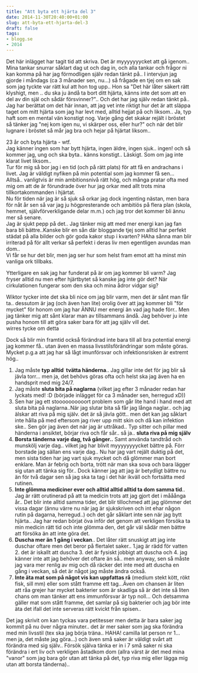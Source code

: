 ```yaml
---
title: "Att byta ett hjärta del 3"
date: 2014-11-30T20:40:00+01:00
slug: att-byta-ett-hjarta-del-3
draft: false
tags:
- blogg.se
- 2014
---
```

Det här inlägget har tagit tid att skriva. Det är myyyyyyycket att gå igenom.. Mina tankar snurrar såklart dag ut och dag in, och alla tankar och frågor ni kan komma på har jag förmodligen själv redan tänkt på.. I intervjun jag gjorde i måndags (ca 3 månader sen, nu...) så frågade en tjej om en sak som jag tyckte var rätt kul att hon tog upp.. Hon sa "Det här låter säkert rätt klyshigt, men .. du ska ju ändå ta bort ditt hjärta, känns inte det som att en del av din själ och sådär försvinner?".. Och det har jag själv redan tänkt på.. Jag har berättat om det här innan, att jag vet inte riktigt hur det är att släppa taget om mitt hjärta som jag har levt med, alltid hejjat på och liksom.. Ja, typ haft som en mental vän konstigt nog. Varje gång det skakar rejält i bröstet så tänker jag "nej kom igen nu, vi skärper oss, eller hur?" och när det blir lugnare i bröstet så mår jag bra och hejar på hjärtat liksom..

23 år och byta hjärta - wtf.  
Jag känner ingen som har bytt hjärta, ingen äldre, ingen sjuk.. ingen! och så kommer jag, ung och ska byta.. känns konstigt.. Läskigt. Som om jag inte klarat livet liksom..  
Tur för mig så bor jag i en tid (och på rätt plats) för att få en andrachans i livet. Jag är väldigt nyfiken på min potential som jag kommer få sen... Alltså.. vanligtvis är min ambitionsnivå rätt hög, och många pratar ofta med mig om att de är förundrade över hur jag orkar med allt trots mina tillkortakommanden i hjärtat.  
Nu för tiden när jag är så sjuk så orkar jag dock ingenting nästan, men bara för nåt år sen så var jag ju högpresterande och ambitiös på flera plan (skola, hemmet, självförverkligande delar m.m.) och jag tror det kommer bli ännu mer så senare.  
Jag är sjukt pepp på det.. Jag tänker mig att med mer energi kan jag fan bara bli bättre..Kanske blir en sån där bloggande tjej som alltid har perfekt städat på alla bilder och gör goda kakor stup i kvarten? HAha sånna man blir irriterad på för allt verkar så perfekt i deras liv men egentligen avundas man dom..  
Vi får se hur det blir, men jag ser hur som helst fram emot att ha minst min vanliga ork tillbaks.

Ytterligare en sak jag har funderat på är om jag kommer bli varm? Jag fryser alltid nu men efter hjärtbytet så kanske jag inte gör det? När cirkulationen fungerar som den ska och mina ådror vidgar sig?  
  
Wiktor tycker inte det ska bli nice om jag blir varm, men det är sånt man får ta.. dessutom är jag (och även han lite) orolig över att jag kommer bli "för mycket" för honom om jag har ÄNNU mer energi än vad jag hade förr.. Men jag tänker mig att sånt klarar man av tillsammans ändå. Jag behöver ju inte pusha honom till att göra saker bara för att jag själv vill det.  
wirres tycke om detta

Dock så blir min framtid också förändrad inte bara till all bra potential energi jag kommer få.. utan även en massa livsstilsförändringar som måste göras. Mycket p.g.a att jag har så lågt imunförsvar och infektionsrisken är extremt hög..  

1.  Jag måste **typ alltid  tvätta händerna**.. Jag gillar inte det för jag blir så jävla torr... men ja, det behövs göras ofta och helst ska jag även ha en handsprit med mig 24/7.
2.  Jag måste **sluta bita på naglarna** (vilket jag efter 3 månader redan har lyckats med! :D (började inlägget för ca 3 månader sen, herregud xD))
3.  Sen har jag ett stoooooooooort problem som går lite hand i hand med att sluta bita på naglarna..När jag slutar bita så får jag långa naglar.. och jag älskar att riva på mig själv. det är så jävla gött.. men det kan jag såklart inte hålla på med eftersom jag river upp mitt skin och då kan infektion ske.. Sen gör jag även det när jag är uttråkad.. Typ sitter och pillar med händerna i ansiktet, börjar riva och får sår.. så ja.. **sluta riva på mig själv**
4.  **Borsta tänderna varje dag, två gånger..** Samt använda tandtråd och munskölj varje dag.. vilket jag har blivit myyyyyyyycket bättre på. Förr borstade jag sällan ens varje dag.. Nu har jag vart rejält duktig på det, men sista tiden har jag vart sjuk mycket och då glömmer man bort enklare. Man är febrig och borta, trött när man ska sova och bara lägger sig utan att tänka sig för.. Dock känner jag att jag är betydligt bättre nu än för två dagar sen så jag ska ta tag i det här ikväll och fortsätta med rutinen.
5.  **Inte glömma mediciner ever och alltid alltid alltid ta dom samma tid**.. Jag är rätt orutinerad på att ta medicin trots att jag gjort det i mååånga år.. Det blir inte alltid samma tider, det blir tillochmed att jag glömmer det vissa dagar (ännu värre nu när jag är sjukskriven och int ehar någon rutin på dagarna, herregud..) och det går såklart inte sen när jag bytt hjärta.. Jag har redan börjat öva inför det genom att verkligen försöka ta min medicin rätt tid och inte glömma den, det går väl sådär men bättre att försöka än att inte göra det.
6.  **Duscha mer än 1 gång i veckan**.. Det låter rätt snuskigt att jag inte duschar oftare men det beror på flertalet saker.. 1.jag är rädd för vatten 2. det är iskallt att duscha 3. det är fysiskt jobbigt att duscha och 4. jag känner inte att jag behöver det oftare än så.. men anyway, sen så måste jag vara mer renlig av mig och då räcker det inte med att duscha en gång i veckan, så det är något jag måste ändra också. 
7.  **Inte äta mat som på något vis kan uppfattas rå** (medium stekt kött, rökt fisk, sill mm) eller som stått framme ett tag...Även om chansen är liten att råa grejer har mycket bakterier som är skadliga så är det inte så liten chans om man tänker att ens immunförsvar är typ noll... Och detsamma gäller mat som stått framme, det samlar på sig bakterier och jag bör inte äta det ifall det inte serveras rätt kvickt från spisen..

Det jag skrivit om kan tyckas vara petitesser men detta är bara saker jag kommit på nu över några minuter.. det är mer saker som jag ska förändra med min livsstil (tex ska jag börja träna.. HAHA! camilla lat person nr 1... men ja, det måste jag göra...) och även små saker är väldigt svårt att förändra med sig själv.. Försök själva tänka er in i 7 små saker ni ska förändra i ert liv och verkligen åstadkom dom (allra värst är det med mina "vanor" som jag bara gör utan att tänka på det, typ riva mig eller lägga mig utan att borsta tänderna)..